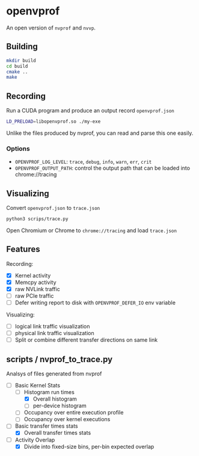 # openvprof

An open version of `nvprof` and `nvvp`.

## Building

```bash
mkdir build
cd build
cmake ..
make
```

## Recording

Run a CUDA program and produce an output record `openvprof.json`

```bash
LD_PRELOAD=libopenvprof.so ./my-exe
```

Unlike the files produced by nvprof, you can read and parse this one easily.

### Options

* `OPENVPROF_LOG_LEVEL`: `trace`, `debug`, `info`, `warn`, `err`, `crit`
* `OPENVPROF_OUTPUT_PATH`: control the output path that can be loaded into chrome://tracing

## Visualizing

Convert `openvprof.json` to `trace.json`

```bash
python3 scrips/trace.py
```

Open Chromium or Chrome to `chrome://tracing` and load `trace.json`


## Features

Recording:

- [x] Kernel activity
- [x] Memcpy activity
- [x] raw NVLink traffic
- [ ] raw PCIe traffic
- [ ] Defer writing report to disk with `OPENVPROF_DEFER_IO` env variable

Visualizing:
- [ ] logical link traffic visualization
- [ ] physical link traffic visualization
- [ ] Split or combine different transfer directions on same link

## scripts / nvprof_to_trace.py

Analsys of files generated from nvprof

- [ ] Basic Kernel Stats
  - [ ] Histogram run times
    - [x] Overall histogram
    - [ ] per-device histogram
  - [ ] Occupancy over entire execution profile
  - [ ] Occupancy over kernel executions
- [ ] Basic transfer times stats
  - [x] Overall transfer times stats
- [ ] Activity Overlap
  - [x] Divide into fixed-size bins, per-bin expected overlap
